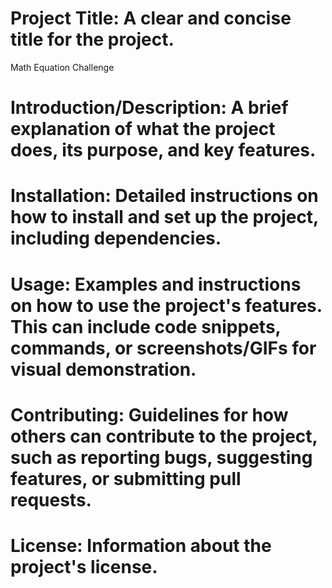 # Project Title: A clear and concise title for the project.
Math Equation Challenge
# Introduction/Description: A brief explanation of what the project does, its purpose, and key features.

# Installation: Detailed instructions on how to install and set up the project, including dependencies.

# Usage: Examples and instructions on how to use the project's features. This can include code snippets, commands, or screenshots/GIFs for visual demonstration.

# Contributing: Guidelines for how others can contribute to the project, such as reporting bugs, suggesting features, or submitting pull requests.

# License: Information about the project's license.
